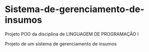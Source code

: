 # Sistema-de-gerenciamento-de-insumos
Projeto POO da disciplina de LINGUAGEM DE PROGRAMAÇÃO I

Projeto de um sistema de gerenciamento de insumos
